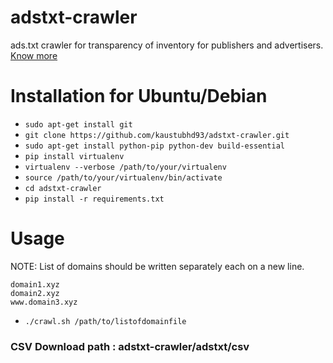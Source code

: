 # adstxt-crawler
ads.txt crawler for transparency of inventory for publishers and advertisers.  
[Know more](https://github.com/kaustubhd93/adstxt-crawler/wiki/Ads.txt-concepts)  

# Installation for Ubuntu/Debian

- `sudo apt-get install git`
- `git clone https://github.com/kaustubhd93/adstxt-crawler.git`
- `sudo apt-get install python-pip python-dev build-essential`
- `pip install virtualenv`
- `virtualenv --verbose /path/to/your/virtualenv`
- `source /path/to/your/virtualenv/bin/activate`
- `cd adstxt-crawler`
- `pip install -r requirements.txt`

# Usage
NOTE: List of domains should be written separately each on a new line.  
```
domain1.xyz  
domain2.xyz  
www.domain3.xyz  
```

- `./crawl.sh /path/to/listofdomainfile`

### CSV Download path : adstxt-crawler/adstxt/csv
